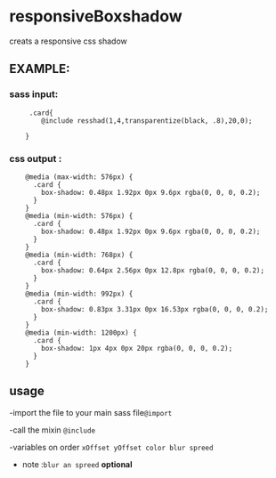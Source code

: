 # responsiveBoxshadow
 creats a responsive css shadow
 
 ## EXAMPLE: 
 ### sass input:
 
         .card{
            @include resshad(1,4,transparentize(black, .8),20,0);
        
        }

### css output :

        @media (max-width: 576px) {
          .card {
            box-shadow: 0.48px 1.92px 0px 9.6px rgba(0, 0, 0, 0.2);
          }
        }
        @media (min-width: 576px) {
          .card {
            box-shadow: 0.48px 1.92px 0px 9.6px rgba(0, 0, 0, 0.2);
          }
        }
        @media (min-width: 768px) {
          .card {
            box-shadow: 0.64px 2.56px 0px 12.8px rgba(0, 0, 0, 0.2);
          }
        }
        @media (min-width: 992px) {
          .card {
            box-shadow: 0.83px 3.31px 0px 16.53px rgba(0, 0, 0, 0.2);
          }
        }
        @media (min-width: 1200px) {
          .card {
            box-shadow: 1px 4px 0px 20px rgba(0, 0, 0, 0.2);
          }
        }
## usage

-import the file to your main sass file`@import`

-call the mixin `@include`

-variables on order `xOffset yOffset color blur spreed`

- note :`blur an spreed` **optional**
